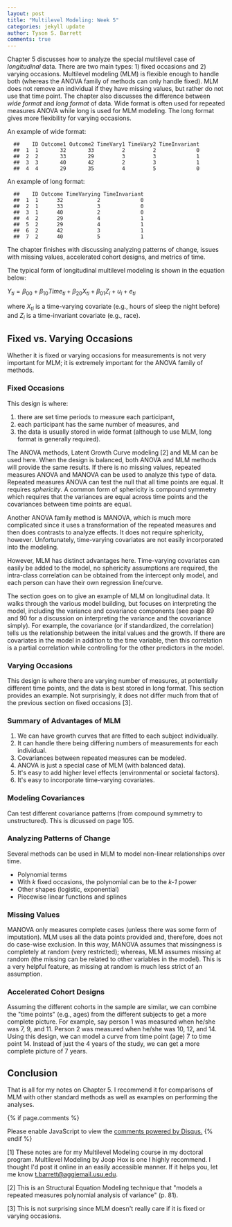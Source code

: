 ```yaml
---
layout: post
title: "Multilevel Modeling: Week 5"
categories: jekyll update
author: Tyson S. Barrett
comments: true
---
```


Chapter 5 discusses how to analyze the special multilevel case of
*longitudinal* data. There are two main types: 1) fixed occasions and 2)
varying occasions. Multilevel modeling (MLM) is flexible enough to
handle both (whereas the ANOVA family of methods can only handle fixed).
MLM does not remove an individual if they have missing values, but
rather do not use that time point. The chapter also discusses the
difference between *wide format* and *long format* of data. Wide format
is often used for repeated measures ANOVA while long is used for MLM
modeling. The long format gives more flexibility for varying occasions.

An example of wide format:

      ##    ID Outcome1 Outcome2 TimeVary1 TimeVary2 TimeInvariant
      ##  1  1       32       33         2         2             0
      ##  2  2       33       29         3         3             1
      ##  3  3       40       42         2         3             1
      ##  4  4       29       35         4         5             0

An example of long format:

      ##    ID Outcome TimeVarying TimeInvariant
      ##  1  1      32           2             0
      ##  2  1      33           3             0
      ##  3  1      40           2             0
      ##  4  2      29           4             1
      ##  5  2      29           4             1
      ##  6  2      42           3             1
      ##  7  2      40           5             1

The chapter finishes with discussing analyzing patterns of change,
issues with missing values, accelerated cohort designs, and metrics of
time.

The typical form of longitudinal multilevel modeling is shown in the
equation below:

$Y_{ti} = \beta_{00} + \beta_{10} Time_{ti} + \beta_{20} X_{ti} + \beta_{01} Z_i + u_i + e_{ti}$

 where $X_{ti}$ is a time-varying covariate (e.g., hours of
sleep the night before) and $Z_i$ is a time-invariant
covariate (e.g., race).

Fixed vs. Varying Occasions
---------------------------

Whether it is fixed or varying occasions for measurements is not very
important for MLM; it is extremely important for the ANOVA family of
methods.

### Fixed Occasions

This design is where:

1.  there are set time periods to measure each participant,
2.  each participant has the same number of measures, and
3.  the data is usually stored in wide format (although to use MLM, long
    format is generally required).

The ANOVA methods, Latent Growth Curve modeling [2] and MLM can be used
here. When the design is balanced, both ANOVA and MLM methods will
provide the same results. If there is no missing values, repeated
measures ANOVA and MANOVA can be used to analyze this type of data.
Repeated measures ANOVA can test the null that all time points are
equal. It requires *sphericity*. A common form of sphericity is compound
symmetry which requires that the variances are equal across time points
and the covariances between time points are equal.

Another ANOVA family method is MANOVA, which is much more complicated
since it uses a transformation of the repeated measures and then does
contrasts to analyze effects. It does not require sphericity, however.
Unfortunately, time-varying covariates are not easily incorporated into
the modeling.

However, MLM has distinct advantages here. Time-varying covariates can
easily be added to the model, no sphericity assumptions are required,
the intra-class correlation can be obtained from the intercept only
model, and each person can have their own regression line/curve.

The section goes on to give an example of MLM on longitudinal data. It
walks through the various model building, but focuses on interpreting
the model, including the variance and covariance components (see page 89
and 90 for a discussion on interpreting the variance and the covariance
simply). For example, the covariance (or if standardized, the
correlation) tells us the relationship between the inital values and the
growth. If there are covariates in the model in addition to the time
variable, then this correlation is a partial correlation while
controlling for the other predictors in the model.

### Varying Occasions

This design is where there are varying number of measures, at
potentially different time points, and the data is best stored in long
format. This section provides an example. Not surprisingly, it does not
differ much from that of the previous section on fixed occasions [3].

### Summary of Advantages of MLM

1.  We can have growth curves that are fitted to each
    subject individually.
2.  It can handle there being differing numbers of measurements for
    each individual.
3.  Covariances between repeated measures can be modeled.
4.  ANOVA is just a special case of MLM (with balanced data).
5.  It's easy to add higher level effects (environmental or
    societal factors).
6.  It's easy to incorporate time-varying covariates.

### Modeling Covariances

Can test different covariance patterns (from compound symmetry to
unstructured). This is dicussed on page 105.

### Analyzing Patterns of Change

Several methods can be used in MLM to model non-linear relationships
over time.

-   Polynomial terms
-   With *k* fixed occasions, the polynomial can be to the *k-1* power
-   Other shapes (logistic, exponential)
-   Piecewise linear functions and splines

### Missing Values

MANOVA only measures complete cases (unless there was some form of
imputation). MLM uses all the data points provided and, therefore, does
not do case-wise exclusion. In this way, MANOVA assumes that missingness
is completely at random (very restricted); whereas, MLM assumes missing
at random (the missing can be related to other variables in the model).
This is a very helpful feature, as missing at random is much less strict
of an assumption.

### Accelerated Cohort Designs

Assuming the different cohorts in the sample are similar, we can combine
the "time points" (e.g., ages) from the different subjects to get a more
complete picture. For example, say person 1 was measured when he/she was
7, 9, and 11. Person 2 was measured when he/she was 10, 12, and 14.
Using this design, we can model a curve from time point (age) 7 to time
point 14. Instead of just the 4 years of the study, we can get a more
complete picture of 7 years.

Conclusion
----------

That is all for my notes on Chapter 5. I recommend it for comparisons of
MLM with other standard methods as well as examples on performing the
analyses.

{% if page.comments %} 
<div id="disqus_thread"></div>
<script>
    /**
     *  RECOMMENDED CONFIGURATION VARIABLES: EDIT AND UNCOMMENT THE SECTION BELOW TO INSERT DYNAMIC VALUES FROM YOUR PLATFORM OR CMS.
     *  LEARN WHY DEFINING THESE VARIABLES IS IMPORTANT: https://disqus.com/admin/universalcode/#configuration-variables
     */
    /*
    var disqus_config = function () {
        this.page.url = page.url;  // Replace PAGE_URL with your page's canonical URL variable
        this.page.identifier = page.identifer; // Replace PAGE_IDENTIFIER with your page's unique identifier variable
    };
    */
    (function() {  // DON'T EDIT BELOW THIS LINE
        var d = document, s = d.createElement('script');
        
        s.src = '//tysonstanley.disqus.com/embed.js';
        
        s.setAttribute('data-timestamp', +new Date());
        (d.head || d.body).appendChild(s);
    })();
</script>
<noscript>Please enable JavaScript to view the <a href="https://disqus.com/?ref_noscript" rel="nofollow">comments powered by Disqus.</a></noscript>
{% endif %}




[1] These notes are for my Multilevel Modeling course in my doctoral
program. Multilevel Modeling by Joop Hox is one I highly recommend. I thought I'd post it online in an easily accessible manner. If it helps you, let me know <t.barrett@aggiemail.usu.edu>.

[2] This is an Structural Equation Modeling technique that "models a
repeated measures polynomial analysis of variance" (p. 81).

[3] This is not surprising since MLM doesn't really care if it is fixed
or varying occasions.
